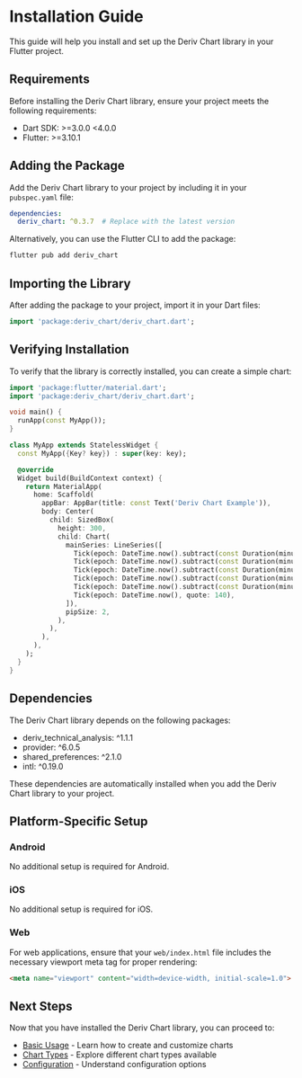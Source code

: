 # Installation Guide

This guide will help you install and set up the Deriv Chart library in your Flutter project.

## Requirements

Before installing the Deriv Chart library, ensure your project meets the following requirements:

- Dart SDK: >=3.0.0 <4.0.0
- Flutter: >=3.10.1

## Adding the Package

Add the Deriv Chart library to your project by including it in your `pubspec.yaml` file:

```yaml
dependencies:
  deriv_chart: ^0.3.7  # Replace with the latest version
```

Alternatively, you can use the Flutter CLI to add the package:

```bash
flutter pub add deriv_chart
```

## Importing the Library

After adding the package to your project, import it in your Dart files:

```dart
import 'package:deriv_chart/deriv_chart.dart';
```

## Verifying Installation

To verify that the library is correctly installed, you can create a simple chart:

```dart
import 'package:flutter/material.dart';
import 'package:deriv_chart/deriv_chart.dart';

void main() {
  runApp(const MyApp());
}

class MyApp extends StatelessWidget {
  const MyApp({Key? key}) : super(key: key);

  @override
  Widget build(BuildContext context) {
    return MaterialApp(
      home: Scaffold(
        appBar: AppBar(title: const Text('Deriv Chart Example')),
        body: Center(
          child: SizedBox(
            height: 300,
            child: Chart(
              mainSeries: LineSeries([
                Tick(epoch: DateTime.now().subtract(const Duration(minutes: 5)), quote: 100),
                Tick(epoch: DateTime.now().subtract(const Duration(minutes: 4)), quote: 120),
                Tick(epoch: DateTime.now().subtract(const Duration(minutes: 3)), quote: 110),
                Tick(epoch: DateTime.now().subtract(const Duration(minutes: 2)), quote: 130),
                Tick(epoch: DateTime.now().subtract(const Duration(minutes: 1)), quote: 125),
                Tick(epoch: DateTime.now(), quote: 140),
              ]),
              pipSize: 2,
            ),
          ),
        ),
      ),
    );
  }
}
```

## Dependencies

The Deriv Chart library depends on the following packages:

- deriv_technical_analysis: ^1.1.1
- provider: ^6.0.5
- shared_preferences: ^2.1.0
- intl: ^0.19.0

These dependencies are automatically installed when you add the Deriv Chart library to your project.

## Platform-Specific Setup

### Android

No additional setup is required for Android.

### iOS

No additional setup is required for iOS.

### Web

For web applications, ensure that your `web/index.html` file includes the necessary viewport meta tag for proper rendering:

```html
<meta name="viewport" content="width=device-width, initial-scale=1.0">
```

## Next Steps

Now that you have installed the Deriv Chart library, you can proceed to:

- [Basic Usage](basic_usage.md) - Learn how to create and customize charts
- [Chart Types](chart_types.md) - Explore different chart types available
- [Configuration](configuration.md) - Understand configuration options